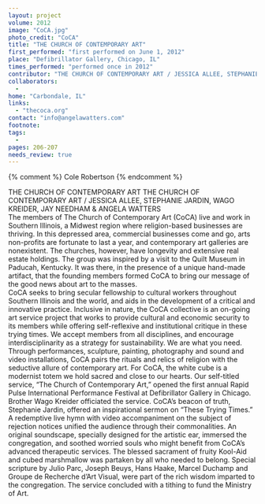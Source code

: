 ```yaml
---
layout: project
volume: 2012
image: "CoCA.jpg"
photo_credit: "CoCA"
title: "THE CHURCH OF CONTEMPORARY ART"
first_performed: "first performed on June 1, 2012"
place: "Defibrillator Gallery, Chicago, IL"
times_performed: "performed once in 2012"
contributor: "THE CHURCH OF CONTEMPORARY ART / JESSICA ALLEE, STEPHANIE JARDIN, WAGO KREIDER, JAY NEEDHAM & ANGELA WATTERS"
collaborators: 
  - 
home: "Carbondale, IL"
links: 
  - "thecoca.org"
contact: "info@angelawatters.com"
footnote: 
tags: 
  - 
pages: 206-207
needs_review: true
---
```


{% comment %} 
Cole Robertson
{% endcomment %}

 THE CHURCH OF CONTEMPORARY ART 
 THE CHURCH OF CONTEMPORARY ART / JESSICA ALLEE, STEPHANIE JARDIN, WAGO KREIDER, JAY NEEDHAM &amp; ANGELA WATTERS  
 The members of The Church of Contemporary Art (CoCA) live and work in Southern Illinois, a Midwest region where religion-based businesses are thriving. In this depressed area, commercial businesses come and go, arts non-profits are fortunate to last a year, and contemporary art galleries are nonexistent. The churches, however, have longevity and extensive real estate holdings. The group was inspired by a visit to the Quilt Museum in Paducah, Kentucky. It was there, in the presence of a unique hand-made artifact, that the founding members formed CoCA to bring our message of the good news about art to the masses.  
 CoCA seeks to bring secular fellowship to cultural workers throughout Southern Illinois and the world, and aids in the development of a critical and innovative practice. Inclusive in nature, the CoCA collective is an on-going art service project that works to provide cultural and economic security to its members while offering self-reflexive and institutional critique in these trying times. We accept members from all disciplines, and encourage interdisciplinarity as a strategy for sustainability. We are what you need. Through performances, sculpture, painting, photography and sound and video installations, CoCA pairs the rituals and relics of religion with the seductive allure of contemporary art. For CoCA, the white cube is a modernist totem we hold sacred and close to our hearts. 
 Our self-titled service, “The Church of Contemporary Art,” opened the first annual Rapid Pulse International Performance Festival at Defibrillator Gallery in Chicago. Brother Wago Kreider officiated the service. CoCA’s beacon of truth, Stephanie Jardin, offered an inspirational sermon on “These Trying Times.” A redemptive live hymn with video accompaniment on the subject of rejection notices unified the audience through their commonalities. An original soundscape, specially designed for the artistic ear, immersed the congregation, and soothed worried souls who might benefit from CoCA’s advanced therapeutic services. The blessed sacrament of fruity Kool-Aid and cubed marshmallow was partaken by all who needed to belong. Special scripture by Julio Parc, Joseph Beuys, Hans Haake, Marcel Duchamp and Groupe de Recherche d’Art Visual, were part of the rich wisdom imparted to the congregation. The service concluded with a tithing to fund the Ministry of Art.  
